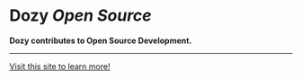 # Dozy _Open Source_

__Dozy contributes to Open Source Development.__

----
[Visit this site to learn more!](http://open-source.dozy.in)
